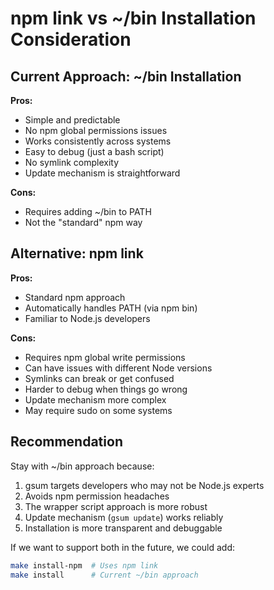 # npm link vs ~/bin Installation Consideration

## Current Approach: ~/bin Installation

**Pros:**
- Simple and predictable
- No npm global permissions issues
- Works consistently across systems
- Easy to debug (just a bash script)
- No symlink complexity
- Update mechanism is straightforward

**Cons:**
- Requires adding ~/bin to PATH
- Not the "standard" npm way

## Alternative: npm link

**Pros:**
- Standard npm approach
- Automatically handles PATH (via npm bin)
- Familiar to Node.js developers

**Cons:**
- Requires npm global write permissions
- Can have issues with different Node versions
- Symlinks can break or get confused
- Harder to debug when things go wrong
- Update mechanism more complex
- May require sudo on some systems

## Recommendation

Stay with ~/bin approach because:
1. gsum targets developers who may not be Node.js experts
2. Avoids npm permission headaches
3. The wrapper script approach is more robust
4. Update mechanism (`gsum update`) works reliably
5. Installation is more transparent and debuggable

If we want to support both in the future, we could add:
```bash
make install-npm  # Uses npm link
make install      # Current ~/bin approach
```